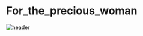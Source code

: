 # For_the_precious_woman
![header](https://capsule-render.vercel.app/api?type=wave&color=83B66D&height=300&section=header&text=For%20the%20precious%20woman%20render&fontSize=90)

